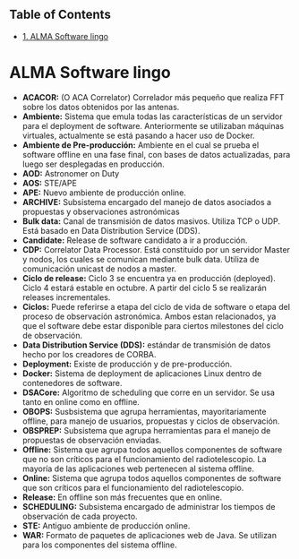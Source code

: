 <div id="table-of-contents">
<h2>Table of Contents</h2>
<div id="text-table-of-contents">
<ul>
<li><a href="#sec-1">1. ALMA Software lingo</a></li>
</ul>
</div>
</div>

# ALMA Software lingo<a id="sec-1" name="sec-1"></a>

-   **ACACOR:** (O ACA Correlator) Correlador más pequeño que realiza FFT sobre los datos obtenidos por las antenas.
-   **Ambiente:** Sistema que emula todas las características de un servidor para el deployment de software. Anteriormente se utilizaban máquinas virtuales, actualmente se está pasando a hacer uso de Docker.
-   **Ambiente de Pre-producción:** Ambiente en el cual se prueba el software offline en una fase final, con bases de datos actualizadas, para luego ser desplegadas en producción.
-   **AOD:** Astronomer on Duty
-   **AOS:** STE/APE
-   **APE:** Nuevo ambiente de producción online.
-   **ARCHIVE:** Subsistema encargado del manejo de datos asociados a propuestas y observaciones astronómicas
-   **Bulk data:** Canal de transmisión de datos masivos. Utiliza TCP o UDP. Está basado en Data Distribution Service (DDS).
-   **Candidate:** Release de software candidato a ir a producción.
-   **CDP:** Correlator Data Processor. Está constituido por un servidor Master y nodos, los cuales se comunican mediante bulk data. Utiliza de comunicación unicast de nodos a master.
-   **Ciclo de release:** Ciclo 3 se encuentra ya en producción (deployed). Ciclo 4 estará estable en octubre. A partir del ciclo 5 se realizarán releases incrementales.
-   **Ciclos:** Puede referirse a etapa del ciclo de vida de software o etapa del proceso de observación astronómica. Ambos estan relacionados, ya que el software debe estar disponible para ciertos milestones del ciclo de observación.
-   **Data Distribution Service (DDS):** estándar de transmisión de datos hecho por los creadores de CORBA.
-   **Deployment:** Existe de producción y de pre-producción.
-   **Docker:** Sistema de deployment de aplicaciones Linux dentro de contenedores de software.
-   **DSACore:** Algoritmo de scheduling que corre en un servidor. Se usa tanto en online como en offline.
-   **OBOPS:** Susbsistema que agrupa herramientas, mayoritariamente offline, para manejo de usuarios, propuestas y ciclos de observación.
-   **OBSPREP:** Subsistema que agrupa herramientas para el manejo de propuestas de observación enviadas.
-   **Offline:** Sistema que agrupa todos aquellos componentes de software que no son críticos para el funcionamiento del radiotelescopio. La mayoría de las aplicaciones web pertenecen al sistema offline.
-   **Online:** Sistema que agrupa todos aquellos componentes de software que son críticos para el funcionamiento del radiotelescopio.
-   **Release:** En offline son más frecuentes que en online.
-   **SCHEDULING:** Subsistema encargado de administrar los tiempos de observación de cada proyecto.
-   **STE:** Antiguo ambiente de producción online.
-   **WAR:** Formato de paquetes de aplicaciones web de Java. Se utilizan para los componentes del sistema offline.